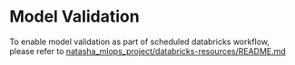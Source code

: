 # Model Validation
To enable model validation as part of scheduled databricks workflow, please refer to [natasha_mlops_project/databricks-resources/README.md](../databricks-resources/README.md)
